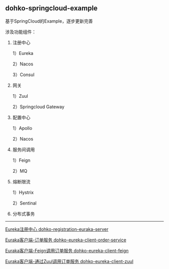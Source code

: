 dohko-springcloud-example
---
基于SpringCloud的Example，逐步更新完善

涉及功能组件：

1. 注册中心

    1）Eureka
    
    2）Nacos
    
    3）Consul 
2. 网关

    1）Zuul
    
    2）Springcloud Gateway

3. 配置中心
    
    1）Apollo
    
    2）Nacos
    
4. 服务间调用
    
    1）Feign
    
    2）MQ
 
 5. 熔断限流
 
    1）Hystrix
    
    2）Sentinal
    
 6. 分布式事务
    
---

[Eureka注册中心 dohko-registration-euraka-server](https://github.com/Mr-LuXiaoHua/dohko-springcloud-example/tree/master/dohko-registration-euraka-server)

[Euraka客户端-订单服务 dohko-eureka-client-order-service](https://github.com/Mr-LuXiaoHua/dohko-springcloud-example/tree/master/dohko-eureka-client-order-service)

[Euraka客户端-Feign调用订单服务 dohko-eureka-client-feign](https://github.com/Mr-LuXiaoHua/dohko-springcloud-example/tree/master/dohko-eureka-client-feign)

[Euraka客户端-通过Zuul调用订单服务 dohko-eureka-client-zuul](dohko-eureka-client-zuul)

